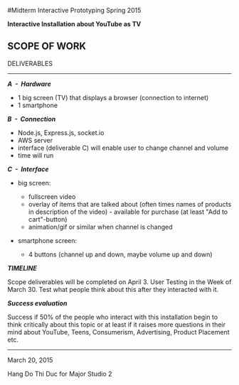 #Midterm Interactive Prototyping Spring 2015

**Interactive Installation about YouTube as TV**

**SCOPE OF WORK**
---
DELIVERABLES

---

***A  -  Hardware***

- 1 big screen (TV) that displays a browser (connection to internet)
- 1 smartphone

***B  -  Connection***

- Node.js, Express.js, socket.io
- AWS server
- interface (deliverable C) will enable user to change channel and volume
- time will run

***C  -  Interface***

- big screen:
    - fullscreen video
    - overlay of items that are talked about (often times names of products in description of the video) - available for purchase (at least "Add to cart"-button)
    - animation/gif or similar when channel is changed

- smartphone screen:
    - 4 buttons (channel up and down, maybe volume up and down)

***TIMELINE***

Scope deliverables will be completed on April 3.
User Testing in the Week of March 30. Test what people think about this after they interacted with it.

***Success evaluation***

Success if 50% of the people who interact with this installation begin to think critically about this topic or at least if it raises more questions in their mind about YouTube, Teens, Consumerism, Advertising, Product Placement etc.

---
March 20, 2015

Hang Do Thi Duc for Major Studio 2
